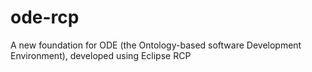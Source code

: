 ode-rcp
=======

A new foundation for ODE (the Ontology-based software Development Environment), developed using Eclipse RCP
